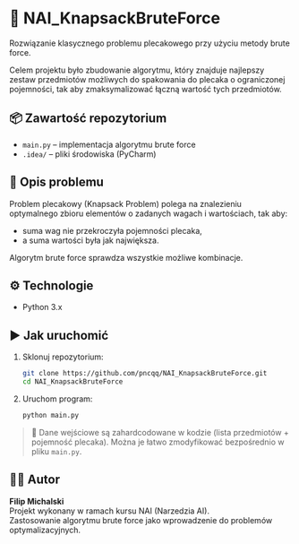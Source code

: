 # 🎒 NAI_KnapsackBruteForce

Rozwiązanie klasycznego problemu plecakowego przy użyciu metody brute force.

Celem projektu było zbudowanie algorytmu, który znajduje najlepszy zestaw przedmiotów możliwych do spakowania do plecaka o ograniczonej pojemności, tak aby zmaksymalizować łączną wartość tych przedmiotów.

## 📦 Zawartość repozytorium

- `main.py` – implementacja algorytmu brute force
- `.idea/` – pliki środowiska (PyCharm)

## 🧠 Opis problemu

Problem plecakowy (Knapsack Problem) polega na znalezieniu optymalnego zbioru elementów o zadanych wagach i wartościach, tak aby:
- suma wag nie przekroczyła pojemności plecaka,
- a suma wartości była jak największa.

Algorytm brute force sprawdza wszystkie możliwe kombinacje.

## ⚙️ Technologie

- Python 3.x

## ▶️ Jak uruchomić

1. Sklonuj repozytorium:
   ```bash
   git clone https://github.com/pncqq/NAI_KnapsackBruteForce.git
   cd NAI_KnapsackBruteForce
   ```

2. Uruchom program:
   ```bash
   python main.py
   ```

> 📌 Dane wejściowe są zahardcodowane w kodzie (lista przedmiotów + pojemność plecaka). Można je łatwo zmodyfikować bezpośrednio w pliku `main.py`.

## 👨‍💻 Autor

**Filip Michalski**  
Projekt wykonany w ramach kursu NAI (Narzedzia AI).  
Zastosowanie algorytmu brute force jako wprowadzenie do problemów optymalizacyjnych.
